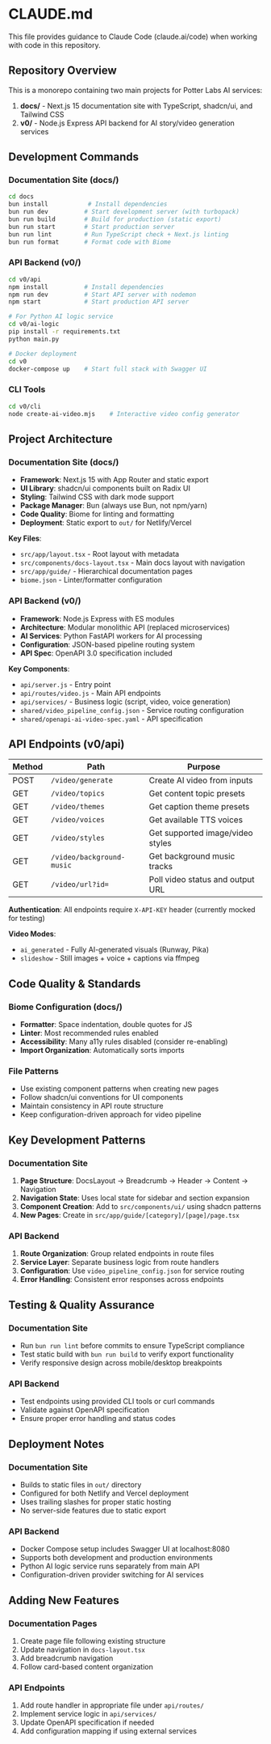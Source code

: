 # CLAUDE.md

This file provides guidance to Claude Code (claude.ai/code) when working with code in this repository.

## Repository Overview

This is a monorepo containing two main projects for Potter Labs AI services:

1. **docs/** - Next.js 15 documentation site with TypeScript, shadcn/ui, and Tailwind CSS
2. **v0/** - Node.js Express API backend for AI story/video generation services

## Development Commands

### Documentation Site (docs/)
```bash
cd docs
bun install           # Install dependencies
bun run dev          # Start development server (with turbopack)
bun run build        # Build for production (static export)
bun run start        # Start production server
bun run lint         # Run TypeScript check + Next.js linting
bun run format       # Format code with Biome
```

### API Backend (v0/)
```bash
cd v0/api
npm install          # Install dependencies
npm run dev          # Start API server with nodemon
npm start            # Start production API server

# For Python AI logic service
cd v0/ai-logic
pip install -r requirements.txt
python main.py

# Docker deployment
cd v0
docker-compose up    # Start full stack with Swagger UI
```

### CLI Tools
```bash
cd v0/cli
node create-ai-video.mjs    # Interactive video config generator
```

## Project Architecture

### Documentation Site (docs/)
- **Framework**: Next.js 15 with App Router and static export
- **UI Library**: shadcn/ui components built on Radix UI
- **Styling**: Tailwind CSS with dark mode support
- **Package Manager**: Bun (always use Bun, not npm/yarn)
- **Code Quality**: Biome for linting and formatting
- **Deployment**: Static export to `out/` for Netlify/Vercel

**Key Files**:
- `src/app/layout.tsx` - Root layout with metadata
- `src/components/docs-layout.tsx` - Main docs layout with navigation
- `src/app/guide/` - Hierarchical documentation pages
- `biome.json` - Linter/formatter configuration

### API Backend (v0/)
- **Framework**: Node.js Express with ES modules
- **Architecture**: Modular monolithic API (replaced microservices)
- **AI Services**: Python FastAPI workers for AI processing
- **Configuration**: JSON-based pipeline routing system
- **API Spec**: OpenAPI 3.0 specification included

**Key Components**:
- `api/server.js` - Entry point
- `api/routes/video.js` - Main API endpoints
- `api/services/` - Business logic (script, video, voice generation)
- `shared/video_pipeline_config.json` - Service routing configuration
- `shared/openapi-ai-video-spec.yaml` - API specification

## API Endpoints (v0/api)

| Method | Path | Purpose |
|--------|------|---------|
| POST | `/video/generate` | Create AI video from inputs |
| GET | `/video/topics` | Get content topic presets |
| GET | `/video/themes` | Get caption theme presets |
| GET | `/video/voices` | Get available TTS voices |
| GET | `/video/styles` | Get supported image/video styles |
| GET | `/video/background-music` | Get background music tracks |
| GET | `/video/url?id=` | Poll video status and output URL |

**Authentication**: All endpoints require `X-API-KEY` header (currently mocked for testing)

**Video Modes**:
- `ai_generated` - Fully AI-generated visuals (Runway, Pika)
- `slideshow` - Still images + voice + captions via ffmpeg

## Code Quality & Standards

### Biome Configuration (docs/)
- **Formatter**: Space indentation, double quotes for JS
- **Linter**: Most recommended rules enabled
- **Accessibility**: Many a11y rules disabled (consider re-enabling)
- **Import Organization**: Automatically sorts imports

### File Patterns
- Use existing component patterns when creating new pages
- Follow shadcn/ui conventions for UI components
- Maintain consistency in API route structure
- Keep configuration-driven approach for video pipeline

## Key Development Patterns

### Documentation Site
1. **Page Structure**: DocsLayout → Breadcrumb → Header → Content → Navigation
2. **Navigation State**: Uses local state for sidebar and section expansion
3. **Component Creation**: Add to `src/components/ui/` using shadcn patterns
4. **New Pages**: Create in `src/app/guide/[category]/[page]/page.tsx`

### API Backend
1. **Route Organization**: Group related endpoints in route files
2. **Service Layer**: Separate business logic from route handlers
3. **Configuration**: Use `video_pipeline_config.json` for service routing
4. **Error Handling**: Consistent error responses across endpoints

## Testing & Quality Assurance

### Documentation Site
- Run `bun run lint` before commits to ensure TypeScript compliance
- Test static build with `bun run build` to verify export functionality
- Verify responsive design across mobile/desktop breakpoints

### API Backend
- Test endpoints using provided CLI tools or curl commands
- Validate against OpenAPI specification
- Ensure proper error handling and status codes

## Deployment Notes

### Documentation Site
- Builds to static files in `out/` directory
- Configured for both Netlify and Vercel deployment
- Uses trailing slashes for proper static hosting
- No server-side features due to static export

### API Backend
- Docker Compose setup includes Swagger UI at localhost:8080
- Supports both development and production environments
- Python AI logic service runs separately from main API
- Configuration-driven provider switching for AI services

## Adding New Features

### Documentation Pages
1. Create page file following existing structure
2. Update navigation in `docs-layout.tsx`
3. Add breadcrumb navigation
4. Follow card-based content organization

### API Endpoints
1. Add route handler in appropriate file under `api/routes/`
2. Implement service logic in `api/services/`
3. Update OpenAPI specification if needed
4. Add configuration mapping if using external services